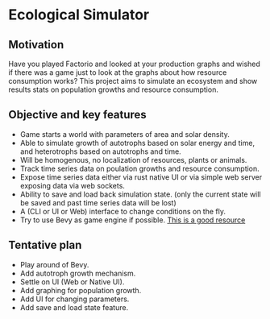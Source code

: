 # Ecological Simulator
## Motivation

Have you played Factorio and looked at your production graphs and wished if there was a game just to look at the graphs about how resource consumption works? This project aims to simulate an ecosystem and show results stats on population growths and resource consumption.

## Objective and key features
- Game starts a world with parameters of area and solar density.
- Able to simulate growth of autotrophs based on solar energy and time, and heterotrophs based on autotrophs and time.
- Will be homogenous, no localization of resources, plants or animals.
- Track time series data on poulation growths and resource consumption.
- Expose time series data either via rust native UI or via simple web server exposing data via web sockets.
- Ability to save and load back simulation state. (only the current state will be saved and past time series data will be lost)
- A (CLI or UI or Web) interface to change conditions on the fly.
- Try to use Bevy as game engine if possible. [This is a good resource](https://bevy-cheatbook.github.io/)

## Tentative plan
- Play around of Bevy.
- Add autotroph growth mechanism.
- Settle on UI (Web or Native UI).
- Add graphing for population growth.
- Add UI for changing parameters.
- Add save and load state feature.
